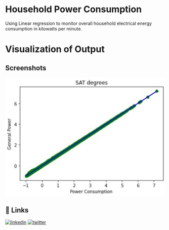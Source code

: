 
# Household Power Consumption

Using Linear regression to monitor overall household
electrical energy consumption in kilowatts per minute.

# Visualization of Output

## Screenshots

![App Screenshot](https://github.com/EmadQais/Household-Power-Consumption/blob/main/Output.jpeg?raw=true)


## 🔗 Links
[![linkedin](https://img.shields.io/badge/linkedin-0A66C2?style=for-the-badge&logo=linkedin&logoColor=white)](https://www.linkedin.com/in/emad-qais-28017561/)
[![twitter](https://img.shields.io/badge/twitter-1DA1F2?style=for-the-badge&logo=twitter&logoColor=white)](https://twitter.com/EmadQais)

